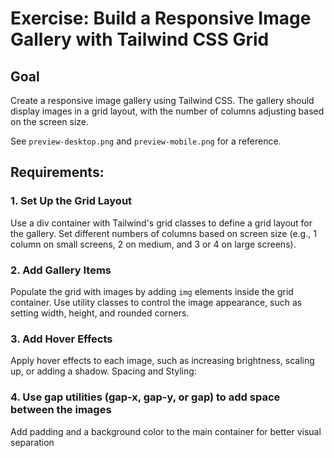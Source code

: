 # Exercise: Build a Responsive Image Gallery with Tailwind CSS Grid
## Goal
Create a responsive image gallery using Tailwind CSS. The gallery should display images in a grid layout, with the number of columns adjusting based on the screen size.

See `preview-desktop.png` and `preview-mobile.png` for a reference.

## Requirements:
### 1. Set Up the Grid Layout
Use a div container with Tailwind's grid classes to define a grid layout for the gallery.
Set different numbers of columns based on screen size (e.g., 1 column on small screens, 2 on medium, and 3 or 4 on large screens).

### 2. Add Gallery Items
Populate the grid with images by adding `img` elements inside the grid container.
Use utility classes to control the image appearance, such as setting width, height, and rounded corners.

### 3. Add Hover Effects
Apply hover effects to each image, such as increasing brightness, scaling up, or adding a shadow.
Spacing and Styling:

### 4. Use gap utilities (gap-x, gap-y, or gap) to add space between the images
Add padding and a background color to the main container for better visual separation